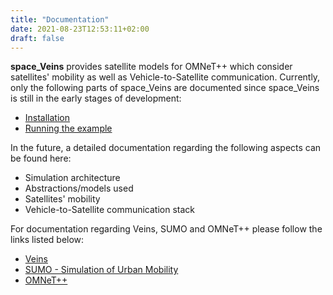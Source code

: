 ```yaml
---
title: "Documentation"
date: 2021-08-23T12:53:11+02:00
draft: false
---
```


**space_Veins** provides satellite models for OMNeT++ which consider satellites' mobility as well as Vehicle-to-Satellite communication.
Currently, only the following parts of space_Veins are documented since space_Veins is still in the early stages of development:
- [Installation](/documentation/installation)
- [Running the example](/documentation/example)

In the future, a detailed documentation regarding the following aspects can be found here:
- Simulation architecture
- Abstractions/models used
- Satellites' mobility
- Vehicle-to-Satellite communication stack

For documentation regarding Veins, SUMO and OMNeT++ please follow the links listed below:
- [Veins](http://veins.car2x.org/documentation/)
- [SUMO - Simulation of Urban Mobility](https://sumo.dlr.de/docs/index.html)
- [OMNeT++](https://omnetpp.org/documentation/)
